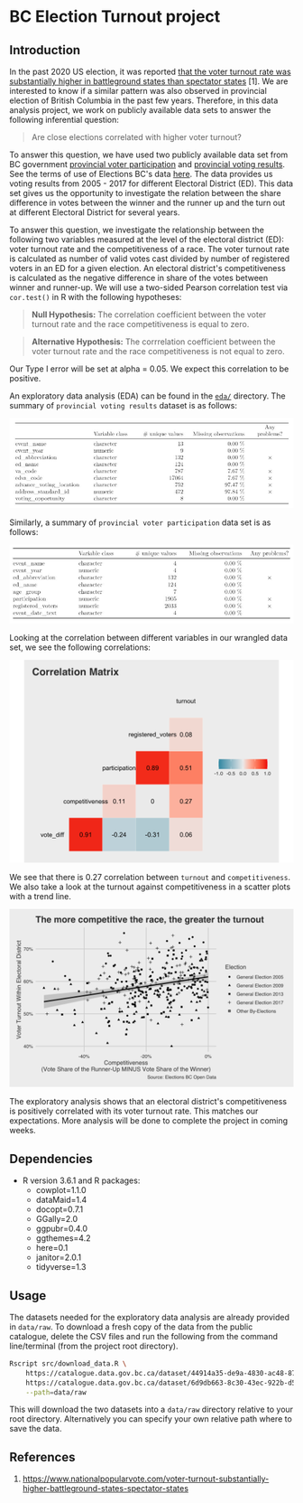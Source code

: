 # BC Election Turnout project

## Introduction

In the past 2020 US election, it was reported [that the voter turnout rate was substantially higher in battleground states than spectator states](https://www.nationalpopularvote.com/voter-turnout-substantially-higher-battleground-states-spectator-states) [1]. We are interested to know if a similar pattern was also observed in provincial election of British Columbia in the past few years. Therefore, in this data analysis project, we work on publicly available data sets to answer the following inferential question:

> Are close elections correlated with higher voter turnout?

To answer this question, we have used two publicly available data set from BC government [provincial voter participation](https://catalogue.data.gov.bc.ca/dataset/6d9db663-8c30-43ec-922b-d541d22e634f/resource/646530d4-078c-4815-8452-c75639962bb4) and [provincial voting results](https://catalogue.data.gov.bc.ca/dataset/44914a35-de9a-4830-ac48-870001ef8935/resource/fb40239e-b718-4a79-b18f-7a62139d9792). See the terms of use of Elections BC's data [here](https://elections.bc.ca/docs/EBC-Open-Data-Licence.pdf). The data provides us voting results from 2005 - 2017 for different Electoral District (ED). This data set gives us the opportunity to investigate the relation between the share difference in votes between the winner and the runner up and the turn out at different Electoral District for several years.

To answer this question, we investigate the relationship between the following two variables measured at the level of the electoral district (ED): voter turnout rate and the competitiveness of a race. The voter turnout rate is calculated as number of valid votes cast divided by number of registered voters in an ED for a given election. An electoral district's competitiveness is calculated as the negative difference in share of the votes between winner and runner-up.  We will use a two-sided Pearson correlation test via `cor.test()` in R with the following hypotheses:

> **Null Hypothesis:** The correlation coefficient between the voter turnout rate and the race competitiveness is equal to zero. 

> **Alternative Hypothesis:**  The corrrelation coefficient between the voter turnout rate and the race competitiveness is not equal to zero. 

Our Type I error will be set at alpha = 0.05. We expect this correlation to be positive.

An exploratory data analysis (EDA) can be found in the [`eda/`](eda/) directory. The summary of `provincial voting results` dataset is as follows:

![](eda/bc_election_turnout_files/figure-html/pvr.jpg)

Similarly, a summary of `provincial voter participation` data set is as follows:

![](eda/bc_election_turnout_files/figure-html/pvp.jpg)

Looking at the correlation between different variables in our wrangled data set, we see the following correlations:

![](eda/bc_election_turnout_files/figure-html/corrplot-1.png)

We see that there is 0.27 correlation between `turnout` and `competitiveness`. We also take a look at the turnout against competitiveness in a scatter plots with a trend line. 

 ![](eda/bc_election_turnout_files/figure-html/scatterplot-1.png)

The exploratory analysis shows that an electoral district's competitiveness is positively correlated with its voter turnout rate. This matches our expectations. More analysis will be done to complete the project in coming weeks.

## Dependencies

- R version 3.6.1 and R packages:
    - cowplot=1.1.0
    - dataMaid=1.4
    - docopt=0.7.1
    - GGally=2.0
    - ggpubr=0.4.0
    - ggthemes=4.2
    - here=0.1
    - janitor=2.0.1
    - tidyverse=1.3
## Usage

The datasets needed for the exploratory data analysis are already provided in `data/raw`. To download a fresh copy of the data from the public catalogue, delete the CSV files and run the following from the command line/terminal (from the project root directory).

```bash
Rscript src/download_data.R \
    https://catalogue.data.gov.bc.ca/dataset/44914a35-de9a-4830-ac48-870001ef8935/resource/fb40239e-b718-4a79-b18f-7a62139d9792/download/provincial_voting_results.csv \
    https://catalogue.data.gov.bc.ca/dataset/6d9db663-8c30-43ec-922b-d541d22e634f/resource/646530d4-078c-4815-8452-c75639962bb4/download/provincial_voter_participation_by_age_group.csv \
    --path=data/raw
```

This will download the two datasets into a `data/raw` directory relative to your root directory. Alternatively you can specify your own relative path where to save the data.

## References

1. https://www.nationalpopularvote.com/voter-turnout-substantially-higher-battleground-states-spectator-states

